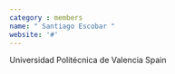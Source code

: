 ```yaml
---
category : members
name: " Santiago Escobar " 
website: '#'
---
```

Universidad Politécnica de Valencia
Spain

